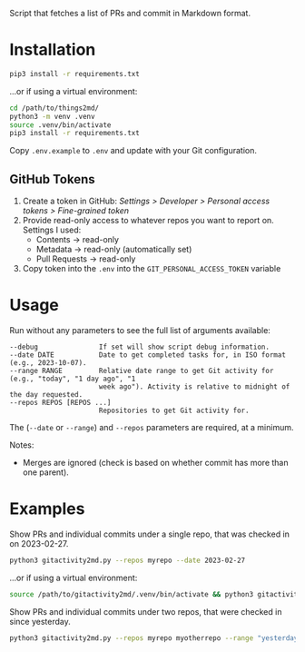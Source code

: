 Script that fetches a list of PRs and commit in Markdown format.

# Installation

```zsh
pip3 install -r requirements.txt
```
...or if using a virtual environment:
```zsh
cd /path/to/things2md/
python3 -m venv .venv
source .venv/bin/activate
pip3 install -r requirements.txt
```

Copy `.env.example` to `.env` and update with your Git configuration.

## GitHub Tokens

1. Create a token in GitHub: _Settings > Developer > Personal access tokens > Fine-grained token_
1. Provide read-only access to whatever repos you want to report on. Settings I used:
    - Contents -> read-only
    - Metadata -> read-only (automatically set)
    - Pull Requests -> read-only
1. Copy token into the `.env` into the `GIT_PERSONAL_ACCESS_TOKEN` variable

# Usage

Run without any parameters to see the full list of arguments available:

```
--debug               If set will show script debug information.
--date DATE           Date to get completed tasks for, in ISO format (e.g., 2023-10-07).
--range RANGE         Relative date range to get Git activity for (e.g., "today", "1 day ago", "1
                      week ago"). Activity is relative to midnight of the day requested.
--repos REPOS [REPOS ...]
                      Repositories to get Git activity for.
```

The (`--date` or `--range`) and `--repos` parameters are required, at a minimum.

Notes:

- Merges are ignored (check is based on whether commit has more than one parent).

# Examples

Show PRs and individual commits under a single repo, that was checked in on 2023-02-27.
```zsh
python3 gitactivity2md.py --repos myrepo --date 2023-02-27
```
...or if using a virtual environment:
```zsh
source /path/to/gitactivity2md/.venv/bin/activate && python3 gitactivity2md.py --repos myrepo --date 2023-02-27
```

Show PRs and individual commits under two repos, that were checked in since yesterday.
```zsh
python3 gitactivity2md.py --repos myrepo myotherrepo --range "yesterday"
```